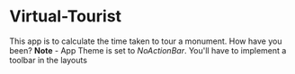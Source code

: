 # Virtual-Tourist
This app is to calculate the time taken to tour a monument. How have you been?
<b>Note</b> - App Theme is set to <i>NoActionBar</i>. You'll have to implement a toolbar in the layouts
